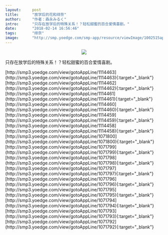 ```yaml
---
layout:     post
title:      "放学后的花和绯奈"
author:     "作者：森永みるく"
intro:      "只存在放学后的特殊关系！？轻松甜蜜的百合爱情喜剧。"
date:       "2018-02-14 16:56:46"
tags:       "绯奈"
image:      "http://smp.yoedge.com/smp-app/resource/viewImage/1002515appline.png"
---
```

<div style="text-align: center">
<p><img src="http://smp.yoedge.com/smp-app/resource/viewImage/1002515appline.png"/></p>
</div>
<p class="post-meta">
<span>只存在放学后的特殊关系！？轻松甜蜜的百合爱情喜剧。</span>
</p>
[http://smp3.yoedge.com/view/gotoAppLine/1114463](http://smp3.yoedge.com/view/gotoAppLine/1114463){:target="_blank"}
[http://smp3.yoedge.com/view/gotoAppLine/1114462](http://smp3.yoedge.com/view/gotoAppLine/1114462){:target="_blank"}
[http://smp3.yoedge.com/view/gotoAppLine/1114461](http://smp3.yoedge.com/view/gotoAppLine/1114461){:target="_blank"}
[http://smp3.yoedge.com/view/gotoAppLine/1114460](http://smp3.yoedge.com/view/gotoAppLine/1114460){:target="_blank"}
[http://smp3.yoedge.com/view/gotoAppLine/1114459](http://smp3.yoedge.com/view/gotoAppLine/1114459){:target="_blank"}
[http://smp3.yoedge.com/view/gotoAppLine/1114458](http://smp3.yoedge.com/view/gotoAppLine/1114458){:target="_blank"}
[http://smp3.yoedge.com/view/gotoAppLine/1071800](http://smp3.yoedge.com/view/gotoAppLine/1071800){:target="_blank"}
[http://smp3.yoedge.com/view/gotoAppLine/1071799](http://smp3.yoedge.com/view/gotoAppLine/1071799){:target="_blank"}
[http://smp3.yoedge.com/view/gotoAppLine/1071798](http://smp3.yoedge.com/view/gotoAppLine/1071798){:target="_blank"}
[http://smp3.yoedge.com/view/gotoAppLine/1071797](http://smp3.yoedge.com/view/gotoAppLine/1071797){:target="_blank"}
[http://smp3.yoedge.com/view/gotoAppLine/1071796](http://smp3.yoedge.com/view/gotoAppLine/1071796){:target="_blank"}
[http://smp3.yoedge.com/view/gotoAppLine/1071795](http://smp3.yoedge.com/view/gotoAppLine/1071795){:target="_blank"}
[http://smp3.yoedge.com/view/gotoAppLine/1071794](http://smp3.yoedge.com/view/gotoAppLine/1071794){:target="_blank"}
[http://smp3.yoedge.com/view/gotoAppLine/1071793](http://smp3.yoedge.com/view/gotoAppLine/1071793){:target="_blank"}
[http://smp3.yoedge.com/view/gotoAppLine/1071792](http://smp3.yoedge.com/view/gotoAppLine/1071792){:target="_blank"}


